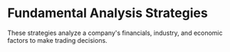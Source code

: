 # Fundamental Analysis Strategies
These strategies analyze a company's financials, industry, and economic factors to make trading decisions.
